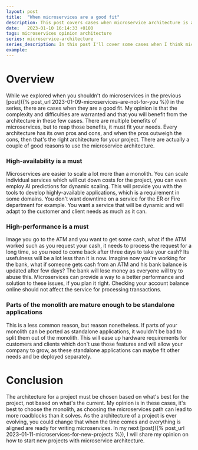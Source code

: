 ```yaml
---
layout: post
title:  "When microservices are a good fit"
description: This post covers cases when microservice architecture is a good fit.
date:   2023-01-10 16:14:33 +0100
tags: microservices opinion architecture
series: microservice-architecture
series_description: In this post I'll cover some cases when I think microservices are a good fit for a project...
example:
---
```


# Overview #

While we explored when you shouldn't do microservices in the previous [post]({% post_url 2023-01-09-microservices-are-not-for-you %}) in the series, there are cases when they are a
good fit. My opinion is that the complexity and difficulties are warranted and that you will benefit from the architecture in these few cases. There are multiple benefits of
microservices, but to reap those benefits, it must fit your needs. Every architecture has its own pros and cons, and when the pros outweigh the cons, then that's the right
architecture for your project. There are actually a couple of good reasons to use the microservice architecture.

### High-availability is a must ### 

Microservices are easier to scale a lot more than a monolith. You can scale individual services which will cut down costs for the project, you can even employ AI predictions
for dynamic scaling. This will provide you with the tools to develop highly-available applications, which is a requirement in some domains. You don't want downtime on a service
for the ER or Fire department for example. You want a service that will be dynamic and will adapt to the customer and client needs as much as it can.

### High-performance is a must ###

Image you go to the ATM and you want to get some cash, what if the ATM worked such as you request your cash, it needs to process the request for a long time, so you need to come
back after three days to take your cash? Its usefulness will be a lot less than it is now. Imagine now you're working for the bank, what if someone gets cash from an ATM and his
bank balance is updated after few days? The bank will lose money as everyone will try to abuse this. Microservices can provide a way to a better performance and solution to these
issues, if you plan it right. Checking your account balance online should not affect the service for processing transactions.

### Parts of the monolith are mature enough to be standalone applications ###

This is a less common reason, but reason nonetheless. If parts of your monolith can be ported as standalone applications, it wouldn't be bad to split them out of the monolith.
This will ease up hardware requirements for customers and clients which don't use those features and will allow your company to grow, as these standalone applications can maybe
fit other needs and be deployed separately.

# Conclusion #

The architecture for a project must be chosen based on what's best for the project, not based on what's the current. My opinion is in these cases, it's best to choose the
monolith, as choosing the microservices path can lead to more roadblocks than it solves. As the architecture of a project is ever evolving, you could change that when the time
comes and everything is aligned are ready for writing microservices. In my next [post]({% post_url 2023-01-11-microservices-for-new-projects %}), I will share my opinion on how to
start new projects with microservice architecture.
